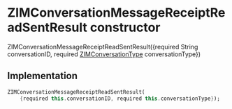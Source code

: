 


# ZIMConversationMessageReceiptReadSentResult constructor







ZIMConversationMessageReceiptReadSentResult({required String conversationID, required [ZIMConversationType](../../zego_uikit_prebuilt_live_audio_room/ZIMConversationType.md) conversationType})





## Implementation

```dart
ZIMConversationMessageReceiptReadSentResult(
    {required this.conversationID, required this.conversationType});
```







